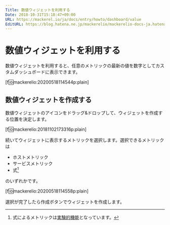 ```yaml
---
Title: 数値ウィジェットを利用する
Date: 2018-10-31T15:18:47+09:00
URL: https://mackerel.io/ja/docs/entry/howto/dashboard/value
EditURL: https://blog.hatena.ne.jp/mackerelio/mackerelio-docs-ja.hatenablog.mackerel.io/atom/entry/10257846132662339692
---
```


# 数値ウィジェットを利用する
数値ウィジェットを利用すると、任意のメトリックの最新の値を数字としてカスタムダッシュボードに表示できます。

[f:id:mackerelio:20200518114544p:plain]

## 数値ウィジェットを作成する
数値ウィジェットのアイコンをドラッグ&amp;ドロップして、ウィジェットを作成する位置を決定します。

[f:id:mackerelio:20181102173316p:plain]

続いてウィジェットに表示するメトリックを選択します。選択できるメトリックは

- ホストメトリック
- サービスメトリック
- 式[^1]

のいずれかです。

[f:id:mackerelio:20200518114558p:plain]

選択が完了したら作成ボタンでウィジェットを作成します。

[^1]: 式によるメトリックは[実験的機能](https://mackerel.io/ja/docs/entry/advanced/experimental-features)となっています。
